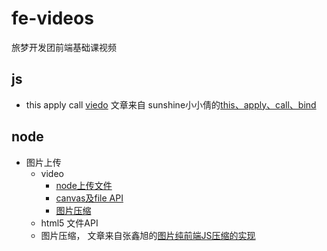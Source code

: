 # fe-videos
旅梦开发团前端基础课视频

## js
  - this apply call
  [viedo](https://v.youku.com/v_show/id_XNDMzMTIyNTU1Mg==.html?spm=a2h3j.8428770.3416059.1)
  文章来自 
sunshine小小倩的[this、apply、call、bind](https://juejin.im/user/584d7a3e2f301e00572fb7fc)
## node
  - 图片上传 
    - video
      - [node上传文件](https://v.youku.com/v_show/id_XNDMzMzE4MDUzNg==.html?spm=a2h3j.8428770.3416059.1)
      - [canvas及file API](https://v.youku.com/v_show/id_XNDMzMzI1MDgwOA==.html?spm=a2h3j.8428770.3416059.1)
      - [图片压缩](https://v.youku.com/v_show/id_XNDMzMzMxNDg1Ng==.html?spm=a2h3j.8428770.3416059.1)
    - html5 文件API
    - 图片压缩， 文章来自张鑫旭的[图片纯前端JS压缩的实现](https://juejin.im/post/5bec3c6cf265da614312a0fa)